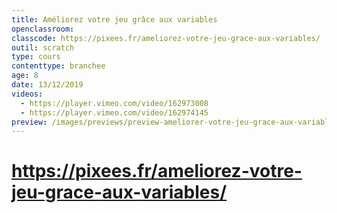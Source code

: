 ```yaml
---
title: Améliorez votre jeu grâce aux variables
openclassroom:
classcode: https://pixees.fr/ameliorez-votre-jeu-grace-aux-variables/
outil: scratch
type: cours
contenttype: branchee
age: 8
date: 13/12/2019
videos: 
  - https://player.vimeo.com/video/162973008
  - https://player.vimeo.com/video/162974145
preview: /images/previews/preview-ameliorer-votre-jeu-grace-aux-variables.jpg
---
```


# https://pixees.fr/ameliorez-votre-jeu-grace-aux-variables/
